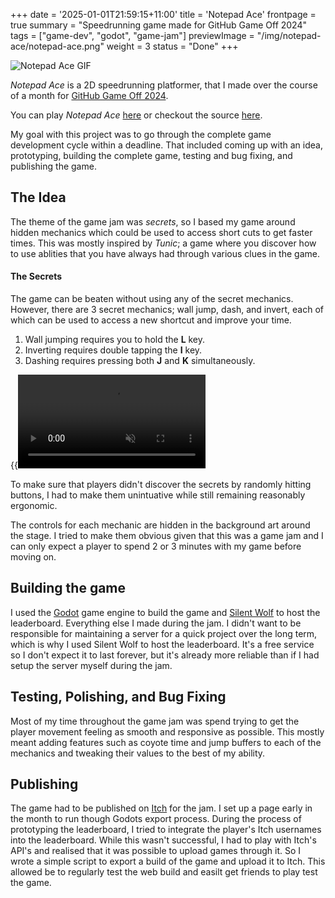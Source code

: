 +++
date = '2025-01-01T21:59:15+11:00'
title = 'Notepad Ace'
frontpage = true
summary = "Speedrunning game made for GitHub Game Off 2024"
tags = ["game-dev", "godot", "game-jam"]
previewImage = "/img/notepad-ace/notepad-ace.png"
weight = 3
status = "Done"
+++

![Notepad Ace GIF](/gif/notepad-ace.gif)

*Notepad Ace* is a 2D speedrunning platformer, that I made over the course of a month for [GitHub Game Off 2024](https://itch.io/jam/game-off-2024).

You can play *Notepad Ace* [here](https://thisisrob.itch.io/notepad-ace) or checkout the source [here](https://github.com/Robert-Riordan-UCD/GitHubGameOff2024).

My goal with this project was to go through the complete game development cycle within a deadline. That included coming up with an idea, prototyping, building the complete game, testing and bug fixing, and publishing the game.

## The Idea

The theme of the game jam was *secrets*, so I based my game around hidden mechanics which could be used to access short cuts to get faster times. This was mostly inspired by *Tunic*; a game where you discover how to use ablities that you have always had through various clues in the game.  

#### The Secrets

The game can be beaten without using any of the secret mechanics. However, there are 3 secret mechanics; wall jump, dash, and invert, each of which can be used to access a new shortcut and improve your time.

1. Wall jumping requires you to hold the **L** key.
2. Inverting requires double tapping the **I** key.
3. Dashing requires pressing both **J** and **K** simultaneously.

{{<video src="secrets" loop="true" autoplay="true" muted="true">}}

To make sure that players didn't discover the secrets by randomly hitting buttons, I had to make them unintuative while still remaining reasonably ergonomic.

The controls for each mechanic are hidden in the background art around the stage. I tried to make them obvious given that this was a game jam and I can only expect a player to spend 2 or 3 minutes with my game before moving on.

## Building the game

I used the [Godot](https://godotengine.org/) game engine to build the game and [Silent Wolf](https://silentwolf.com/) to host the leaderboard. Everything else I made during the jam. I didn't want to be responsible for maintaining a server for a quick project over the long term, which is why I used Silent Wolf to host the leaderboard. It's a free service so I don't expect it to last forever, but it's already more reliable than if I had setup the server myself during the jam.

## Testing, Polishing, and Bug Fixing

Most of my time throughout the game jam was spend trying to get the player movement feeling as smooth and responsive as possible. This mostly meant adding features such as coyote time and jump buffers to each of the mechanics and tweaking their values to the best of my ability.

## Publishing

The game had to be published on [Itch](itch.io) for the jam. I set up a page early in the month to run though Godots export process. During the process of prototyping the leaderboard, I tried to integrate the player's Itch usernames into the leaderboard. While this wasn't successful, I had to play with Itch's API's and realised that it was possible to upload games through it. So I wrote a simple script to export a build of the game and upload it to Itch. This allowed be to regularly test the web build and easilt get friends to play test the game.
